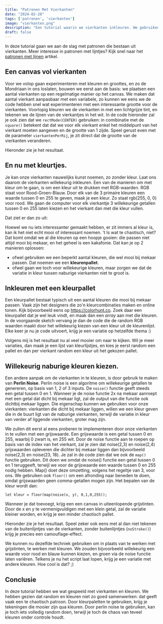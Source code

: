 ```yaml
---
title: "Patronen Met Vierkanten"
date: "2024-02-28"
tags: ['patronen', 'vierkanten']
image: "vierkanten.png"
description: "Een tutorial waarin we vierkanten inkleuren. We gebruiken willekeurige kleuren, kleurenpaletten en perlin noise."
draft: false
---
```

In deze tutorial gaan we aan de slag met patronen die bestaan uit vierkanten. Meer interesse in patronen met lijntjes? Kijk snel naar het [patronen met lijnen](/lijn-patronen) artikel.   

## Een canvas vol vierkanten
Voor we volop gaan experimenteren met kleuren en groottes, en zo de Mondriaan in ons loslaten, bouwen we eerst aan de basis: we plaatsen een aantal vierkanten op een regelmatige manier op het canvas. We maken dat aantal vierkant aanpasbaar met een variabele, zo kunnen we eens we de code hebben snel wat experimenteren met een interessante grootte voor de vierkanten. Voorlopig kleuren we de vierkanten in met een lichtgrijze tint, en tekenen we de lijnen van de vierkantjes in het wit. In de code hieronder zal je ook zien dat we ```rectMode(CENTER)``` gebruiken: in comibinatie met de ```square()``` betekent dat dat we voor elk vierkant enkel het middelpunt van het vierkant moeten aangeven en de grootte van 1 zijde. Speel gerust even met de parameter ```vierkantenPerRij```, je zit direct dat de grootte van de vierkanten veranderen.

Hieronder zie je het resultaat.

<P5 code={sketch1} />

## En nu met kleurtjes.
Je kan onze vierkanten nauwelijks kunst noemen, zo zonder kleur. Laat ons daarom de vierkanten willekeurig inkleuren. Een van de manieren om met kleur om te gaan, is om een kleur uit te drukken met RGB-waarden. RGB staat voor Rood-Groen-Blauw. Door elk van de 3 primaire kleuren een waarde tussen 0 en 255 te geven, maak je een kleur. Zo staat rgb(255, 0, 0) voor rood.
We gaan de computer voor elk vierkantje 3 willekeurige getallen tussen 0 en 255 laten kiezen en het vierkant dan met die kleur vullen.

Dat ziet er dan zo uit:

<P5 code={sketch2} />

Hoewel we nu iets interessanter gemaakt hebben, er zit immers al kleur is, kan ik het niet echt mooi of interessant noemen. 't Is wat te chaotisch, niet? Dat komt omdat we al die kleuren op een hoopje gooien: die passen niet altijd mooi bij mekaar, en het geheel is een kakafonie. Dat kan je op 2 manieren oplossen:
- ofwel gebruiken we een beperkt aantal kleuren, die wel mooi bij mekaar passen. Dat noemen we een **kleurenpallet**.
- ofwel gaan we toch voor willekeurige kleuren, maar zorgen we dat de variatie in kleur tussen naburige vierkanten niet te groot is.

## Inkleuren met een kleurpallet
Een kleurpallet bestaat typisch uit een aantal kleuren die mooi bij mekaar passen. Vaak zijn het designers die zo'n kleurcombinaties maken en online tonen. Kijk bijvoorbeeld eens op https://colorhunt.co. Zoek daar een kleurpallet dat je wel leuk vindt, en maak dan een *array* aan met die kleuren. In de voorgaande sketch vervang je dan de code die de random RGB waarden maakt door het willekeurig kiezen van een kleur uit de kleurenlijst. Elke keer je nu je code uitvoert, krijg je een variatie op hetzelfde thema :)


<P5 code={sketch3} />

Volgens mij is het resultaat nu al veel mooier om naar te kijken. Wil je meer variaties, dan maak je een lijst van kleurlijstjes, en kies je eerst random een pallet en dan per vierkant random een kleur uit het gekozen pallet.

## Willekeurig naburige kleuren kiezen.
Een andere aanpak om de vierkanten in te kleuren, is door gebruik te maken van **Perlin Noise**. Perlin noise is een algoritme om willekeurige getallen te genereren, op basis van 1, 2 of 3 inputs. De ```noise()``` functie geeft steeds een getal tussen 0 en 1. Wanneer je de noise functie 2x na mekaar aanroept met een getal dat dicht bij mekaar ligt, zal de output van die functie ook dichtbij mekaar liggen. 
Die eigenschap kunnen we gebruiken voor onze vierkanten: vierkanten die dicht bij mekaar liggen, willen we een kleur geven die in de buurt ligt van de naburige vierkanten, terwijl de variatie in kleur van verder af liggende vierkanten, groter mag zijn.

We zullen dit eerst al eens proberen te implementeren door onze vierkanten in te vullen met een grijswaarde. Een grijswaarde is een getal tussen 0 en 255, waarbij 0 zwart is, en 255 wit. Door de noise functie aan te roepen op basis van de index van het vierkant, zal je zien dat noise(2,3) en noise(2,4) grijswaarden opleveren die dichter bij mekaar liggen dan bijvoorbeeld noise(2,3) en noise(23, 18). Je zal in de code zien dat we ook de ```map()``` functie gebruiken. Dit doen we omdat de noise() functie een getal tussen 0 en 1 teruggeeft, terwijl we voor de grijswaarde een waarde tussen 0 en 255 nodig hebben. Map() doet deze omzetting, volgens het regeltje van 3, voor ons. We gebruiken ook ```floor()``` om een afronding naar beneden te doen, omdat grijswaarden geen comma-getallen mogen zijn. Het bepalen van de kleur wordt dan:
```
let kleur = floor(map(noise(x, y), 0,1,0,255));
```
Wanneer je dat toevoegt, krijg een een canvas in uiteenlopende grijstinten. Door de x en y te vermenigvuldigen met een klein getal, zal de variatie kleiner worden, en krijg je een minder chaotisch pallet.

Hieronder zie je het resultaat. Speel zeker ook eens met al dan niet tekenen van de buitenlijntjes van de vierkanten, zonder buitenlijntjes (```noStroke()```) krijg je precies een camouflage-effect.

<P5 code={sketch4} />

We kunnen nu dezelfde techniek gebruiken om in plaats van te werken met grijstinten, te werken met kleuren. We zouden bijvoorbeeld willekeurig een waarde voor rood en blauw kunnen kiezen, en groen via de noise functie laten variëren. Telkens je nu het script laat lopen, krijg je een variatie met andere kleuren. Hoe cool is dat? ;) 

<P5 code={sketch5} />

## Conclusie
In deze tutorial hebben we wat gespeeld met vierkanten en kleuren. We hebben gezien dat random en kleuren niet zo goed samenwerken: dat geeft vaak een te chaotisch patroon. Door kleurpaletten te gebruiken, krijg je tekeningen die mooier zijn qua kleuren. Door perlin noise te gebruiken, kan je toch iets volledig random doen, terwijl je toch de chaos van teveel kleuren onder controle houdt.

<script lang="ts">
import P5 from "$lib/components/P5.svelte"

let sketch1 = `let vierkantenPerRij = 25;
let canvas = 450;

function setup() {
  createCanvas(canvas, canvas);
  rectMode(CENTER);
  background(0);
  stroke(255);
  fill(230);
  let grootteVierkant = canvas / vierkantenPerRij;
  for (var x = 0; x < vierkantenPerRij; x += 1) {
    for (var y = 0; y < vierkantenPerRij; y += 1) {
      square(
        x * grootteVierkant + grootteVierkant / 2,
        y * grootteVierkant + grootteVierkant / 2,
        grootteVierkant
      );
    }
  }
}

function draw() {}`

let sketch2 = `let vierkantenPerRij = 25;
let canvas = 450;

function setup() {
  createCanvas(canvas, canvas);
  rectMode(CENTER);
  background(0);
  stroke(255);

  let grootteVierkant = canvas / vierkantenPerRij;
  for (var x = 0; x < vierkantenPerRij; x += 1) {
    for (var y = 0; y < vierkantenPerRij; y += 1) {
      let rood = random(0,255);
      let groen = random(0,255);
      let blauw = random(0,255);
      fill(rood, groen, blauw);
      square(
        x * grootteVierkant + grootteVierkant / 2,
        y * grootteVierkant + grootteVierkant / 2,
        grootteVierkant
      );
    }
  }
}

function draw() {}`

let sketch3 = `let colors = ["#fff9db", "#ffec99", "#ffd43b", "#fab005", "#f08c00"];

let vierkantenPerRij = 25;
let canvas = 450;

function setup() {
  createCanvas(canvas, canvas);
  rectMode(CENTER);
  background(0);
  stroke(255);

  let grootteVierkant = canvas / vierkantenPerRij;
  for (var x = 0; x < vierkantenPerRij; x += 1) {
    for (var y = 0; y < vierkantenPerRij; y += 1) {
      let kleur = random(colors);
      fill(kleur);
      square(
        x * grootteVierkant + grootteVierkant / 2,
        y * grootteVierkant + grootteVierkant / 2,
        grootteVierkant
      );
    }
  }
}

function draw() {}`

let sketch4 = `let vierkantenPerRij = 25;
let canvas = 450;
let variatie = 0.4; //hoe groter dit getal, hoe groter de variatie

function setup() {
  createCanvas(canvas, canvas);
  rectMode(CENTER);
  background(0);
  stroke(255);
  //noStroke();

  let grootteVierkant = canvas / vierkantenPerRij;
  for (var x = 0; x < vierkantenPerRij; x += 1) {
    for (var y = 0; y < vierkantenPerRij; y += 1) {
      let kleur = floor(map(noise(x*variatie, y*variatie), 0,1,0,255));
      fill(kleur);
      square(
        x * grootteVierkant + grootteVierkant / 2,
        y * grootteVierkant + grootteVierkant / 2,
        grootteVierkant
      );
    }
  }
}

function draw() {}`

let sketch5 = `let vierkantenPerRij = 25;
let canvas = 450;
let variatie = 0.4; //hoe groter dit getal, hoe groter de variatie

function setup() {
  createCanvas(canvas, canvas);
  rectMode(CENTER);
  background(0);
  stroke(255);
  //noStroke();
  let rood = floor(random(0,255));
  let blauw = floor(random(0,255));

  let grootteVierkant = canvas / vierkantenPerRij;
  for (var x = 0; x < vierkantenPerRij; x += 1) {
    for (var y = 0; y < vierkantenPerRij; y += 1) {
      let groen = floor(map(noise(x*variatie, y*variatie), 0,1,0,255));
      fill(rood, groen, blauw);
      square(
        x * grootteVierkant + grootteVierkant / 2,
        y * grootteVierkant + grootteVierkant / 2,
        grootteVierkant
      );
    }
  }
}

function draw() {}`

 </script>
